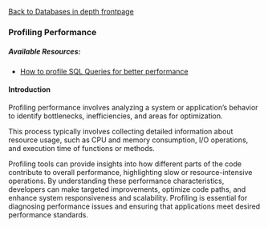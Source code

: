 [Back to Databases in depth frontpage](11-databases-in-depth.md)

### Profiling Performance

##### Available Resources:

- [How to profile SQL Queries for better performance](https://servebolt.com/articles/profiling-sql-queries/)

#### Introduction

Profiling performance involves analyzing a system or application’s behavior to identify bottlenecks, inefficiencies, and areas for optimization.

This process typically involves collecting detailed information about resource usage, such as CPU and memory consumption, I/O operations, and execution time of functions or methods.

Profiling tools can provide insights into how different parts of the code contribute to overall performance, highlighting slow or resource-intensive operations. By understanding these performance characteristics, developers can make targeted improvements, optimize code paths, and enhance system responsiveness and scalability. Profiling is essential for diagnosing performance issues and ensuring that applications meet desired performance standards.
